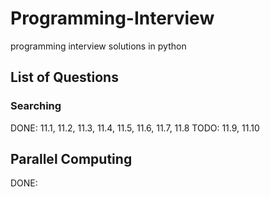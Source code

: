 # Programming-Interview
programming interview solutions in python


## List of Questions

### Searching
DONE: 11.1, 11.2, 11.3, 11.4, 11.5, 11.6, 11.7, 11.8
TODO: 11.9, 11.10

## Parallel Computing
DONE:
